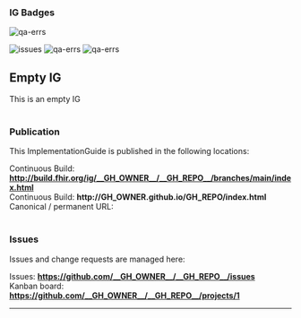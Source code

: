 ### IG Badges

![qa-errs](https://img.shields.io/github/workflow/status/__GH_OWNER__/__GH_REPO__/main?label=Build%20status)

![issues](https://img.shields.io/github/issues/costateixeira/ig-badges)
![qa-errs](https://img.shields.io/endpoint?url=https://raw.githubusercontent.com/__GH_OWNER__/__GH_REPO__/__GH_BRANCH__/qa-errs.json)
![qa-errs](https://img.shields.io/endpoint?url=https://raw.githubusercontent.com/__GH_OWNER__/__GH_REPO__/__GH_BRANCH__/qa-warns.json)



Empty IG
---
This is an empty IG
<br> </br>
###
### Publication
This ImplementationGuide is published in the following locations:

Continuous Build: __http://build.fhir.org/ig/__GH_OWNER__/__GH_REPO__/branches/main/index.html__  
Continuous Build: __http://__GH_OWNER__.github.io/__GH_REPO__/index.html__  
Canonical / permanent URL: 
<br> </br>

### Issues
Issues and change requests are managed here:  

Issues:  __https://github.com/__GH_OWNER__/__GH_REPO__/issues__  
Kanban board:  __https://github.com/__GH_OWNER__/__GH_REPO__/projects/1__  

---
